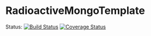 # RadioactiveMongoTemplate
Status: [![Build Status](https://travis-ci.org/pjgg/radioactiveMongoTemplate.svg?branch=master)](https://travis-ci.org/pjgg/radioactiveMongoTemplate)
[![Coverage Status](https://coveralls.io/repos/github/pjgg/radioactiveMongoTemplate/badge.svg?branch=master)](https://coveralls.io/github/pjgg/radioactiveMongoTemplate?branch=master)